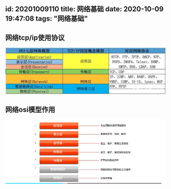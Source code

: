 id: 20201009110
title: 网络基础
date: 2020-10-09 19:47:08
tags: "网络基础"
---------

## 网络tcp/ip使用协议
![tcp/ip协议](/imgs/30adcbef76094b360c17e3ac288e01dd8c109db5.jpeg)

## 网络osi模型作用
![osi模型](/imgs/20201010092050.png)